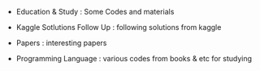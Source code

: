 - Education & Study
 : Some Codes and materials

- Kaggle Sotlutions Follow Up
 : following solutions from kaggle

- Papers
 : interesting papers

- Programming Language
 : various codes from books & etc for studying
